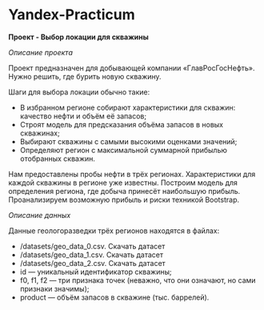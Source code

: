 # Yandex-Practicum

**Проект - Выбор локации для скважины**

*Описание проекта*

Проект предназначен для добывающей компании «ГлавРосГосНефть». Нужно решить, где бурить новую скважину.

Шаги для выбора локации обычно такие:

* В избранном регионе собирают характеристики для скважин: качество нефти и объём её запасов;
* Строят модель для предсказания объёма запасов в новых скважинах;
* Выбирают скважины с самыми высокими оценками значений;
* Определяют регион с максимальной суммарной прибылью отобранных скважин.

Нам предоставлены пробы нефти в трёх регионах. Характеристики для каждой скважины в регионе уже известны. Построим модель для определения региона, где добыча принесёт наибольшую прибыль. Проанализируем возможную прибыль и риски техникой Bootstrap.

*Описание данных*

Данные геологоразведки трёх регионов находятся в файлах:
* /datasets/geo_data_0.csv. Скачать датасет
* /datasets/geo_data_1.csv. Скачать датасет
* /datasets/geo_data_2.csv. Скачать датасет
* id — уникальный идентификатор скважины;
* f0, f1, f2 — три признака точек (неважно, что они означают, но сами признаки значимы);
* product — объём запасов в скважине (тыс. баррелей).